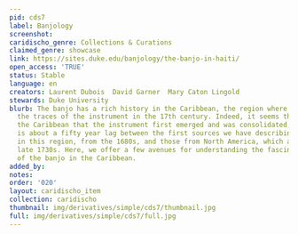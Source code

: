 ```yaml
---
pid: cds7
label: Banjology
screenshot: 
caridischo_genre: Collections & Curations
claimed_genre: showcase
link: https://sites.duke.edu/banjology/the-banjo-in-haiti/
open_access: 'TRUE'
status: Stable
language: en
creators: Laurent Dubois  David Garner  Mary Caton Lingold
stewards: Duke University
blurb: The banjo has a rich history in the Caribbean, the region where we first find
  the traces of the instrument in the 17th century. Indeed, it seems that it is in
  the Caribbean that the instrument first emerged and was consolidated, for there
  is about a fifty year lag between the first sources we have describing the instrument
  in this region, from the 1680s, and those from North America, which are from the
  late 1730s. Here, we offer a few avenues for understanding the fascinating history
  of the banjo in the Caribbean.
added_by: 
notes: 
order: '020'
layout: caridischo_item
collection: caridischo
thumbnail: img/derivatives/simple/cds7/thumbnail.jpg
full: img/derivatives/simple/cds7/full.jpg
---
```

